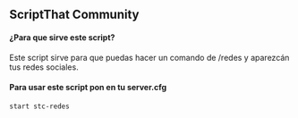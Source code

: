 ## ScriptThat Community
#### ¿Para que sirve este script?
Este script sirve para que puedas hacer un comando de /redes y aparezcán tus redes sociales.
#### Para usar este script pon en tu server.cfg
```
start stc-redes
```
